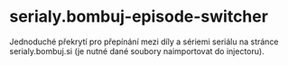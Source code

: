 # serialy.bombuj-episode-switcher
Jednoduché překrytí pro přepínání mezi díly a sériemi seriálu na stránce serialy.bombuj.si (je nutné dané soubory naimportovat do injectoru).
